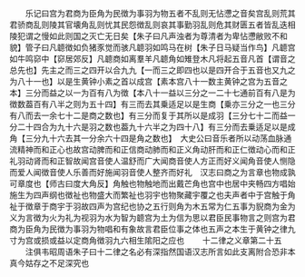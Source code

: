 <!-- { "loadSidebar": true } -->
　　乐记曰宫为君商为臣角为民徴为事羽为物五者不乱则无怗懘之音矣宫乱则荒其君骄商乱则陵其官壊角乱则忧其民怨徴乱则哀其事勤羽乱则危其财匮五者皆乱迭相陵犯谓之慢如此则国之灭亡无日矣【朱子曰凡声浊者为尊清者为卑怗懘敝败不和貌】管子曰凡聼徴如负猪豕觉而骇凡聼羽如鸣马在树【朱子日马疑当作鸟】凡聼宫如牛鸣窌中【窌居郊反】凡聼商如离羣羊凡聼角如雉登木凡将起五音凡首【谓音之总先也】先主之而三之四开以合九九【一而三之即四也以是四开合于五音也又九之为八十一也】以是生黄钟小素之首以成宫【素本宫八十一数主黄钟之宫为五音之本】三分而益之以一为百有八为徴【本八十一益以三分之一二十七通前百有八是为徴数葢百有八半之则为五十四】有三而去其乗适足以是生商【乗亦三分之一也三分有八而去一余七十二是商之数也】有三分而复于其所以是成羽【三分七十二而益一分二十四合为九十六是羽之数也葢九十六半之为四十八】有三分而去乗适足以是成角【三分九十六去其一分余六十四是角之数也】　大史公曰音乐者所以动荡血脉通流精神而和正心也故宫动脾而和正信商动肺而和正义角动肝而和正仁徴动心而和正礼羽动肾而和正智故闻宫音使人温舒而广大闻商音使人方正而好义闻角音使人恻隐而爱人闻徴音使人乐善而好施闻羽音使人整齐而好礼　汉志曰商之为言章也物成孰可章度也【师古曰度大角反】角触也物触地而出戴芒角也宫中也居中夹畅四方唱始施生为四声纲也徴祉也物盛大而繁祉也羽宇也物聚藏宇覆之也夫声者中于宫触于角祉于徴章于商宇于羽故四声为宫纪也协之五行则角为木五常为仁五事为貎商为金为义为言徴为火为礼为视羽为水为智为聼宫为土为信为思以君臣民事物言之则宫为君商为臣角为民徴为事羽为物唱和有象故言君臣位事之体也五声之本生于黄钟之律九寸为宫或损或益以定商角徴羽九六相生隂阳之应也
　　十二律之义章第二十五
　　注俱韦昭周语朱子曰十二律之名必有深指然国语汉志所言如此支离附合恐非本真今姑存之不足深究也
